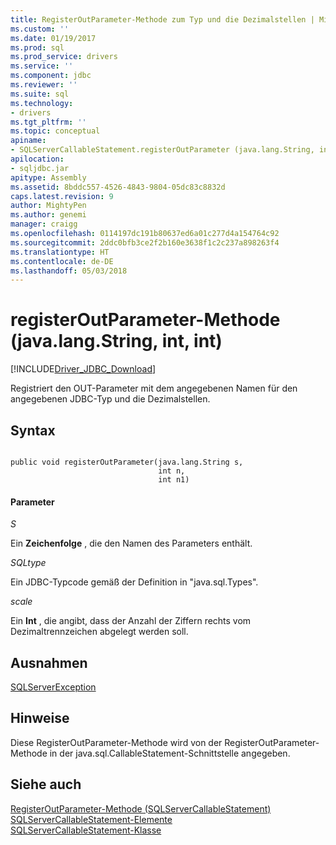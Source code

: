 ```yaml
---
title: RegisterOutParameter-Methode zum Typ und die Dezimalstellen | Microsoft Docs
ms.custom: ''
ms.date: 01/19/2017
ms.prod: sql
ms.prod_service: drivers
ms.service: ''
ms.component: jdbc
ms.reviewer: ''
ms.suite: sql
ms.technology:
- drivers
ms.tgt_pltfrm: ''
ms.topic: conceptual
apiname:
- SQLServerCallableStatement.registerOutParameter (java.lang.String, int, int)
apilocation:
- sqljdbc.jar
apitype: Assembly
ms.assetid: 8bddc557-4526-4843-9804-05dc83c8832d
caps.latest.revision: 9
author: MightyPen
ms.author: genemi
manager: craigg
ms.openlocfilehash: 0114197dc191b80637ed6a01c277d4a154764c92
ms.sourcegitcommit: 2ddc0bfb3ce2f2b160e3638f1c2c237a898263f4
ms.translationtype: HT
ms.contentlocale: de-DE
ms.lasthandoff: 05/03/2018
---
```

# <a name="registeroutparameter-method-javalangstring-int-int"></a>registerOutParameter-Methode (java.lang.String, int, int)
[!INCLUDE[Driver_JDBC_Download](../../../includes/driver_jdbc_download.md)]

  Registriert den OUT-Parameter mit dem angegebenen Namen für den angegebenen JDBC-Typ und die Dezimalstellen.  
  
## <a name="syntax"></a>Syntax  
  
```  
  
public void registerOutParameter(java.lang.String s,  
                                 int n,  
                                 int n1)  
```  
  
#### <a name="parameters"></a>Parameter  
 *S*  
  
 Ein **Zeichenfolge** , die den Namen des Parameters enthält.  
  
 *SQLtype*  
  
 Ein JDBC-Typcode gemäß der Definition in "java.sql.Types".  
  
 *scale*  
  
 Ein **Int** , die angibt, dass der Anzahl der Ziffern rechts vom Dezimaltrennzeichen abgelegt werden soll.  
  
## <a name="exceptions"></a>Ausnahmen  
 [SQLServerException](../../../connect/jdbc/reference/sqlserverexception-class.md)  
  
## <a name="remarks"></a>Hinweise  
 Diese RegisterOutParameter-Methode wird von der RegisterOutParameter-Methode in der java.sql.CallableStatement-Schnittstelle angegeben.  
  
## <a name="see-also"></a>Siehe auch  
 [RegisterOutParameter-Methode &#40;SQLServerCallableStatement&#41;](../../../connect/jdbc/reference/registeroutparameter-method-sqlservercallablestatement.md)   
 [SQLServerCallableStatement-Elemente](../../../connect/jdbc/reference/sqlservercallablestatement-members.md)   
 [SQLServerCallableStatement-Klasse](../../../connect/jdbc/reference/sqlservercallablestatement-class.md)  
  
  
